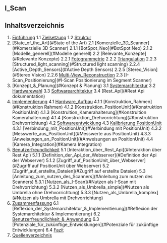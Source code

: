 ## I_Scan
## Inhaltsverzeichnis

1. [Einführung](#Einführung)
    1.1 [Zielsetzung](#Zielsetzung)
    1.2 [Struktur](#Struktur)
2. [State_of_the_Art](#State of the Art)
    2.1 [Komerzielle_3D_Scanner](#Komerzielle 3D Scanner)
        2.1.1 [BotSpot_Neo](#BotSpot Neo)
        2.1.2 [Modelle_generell](#Modelle generell)
    2.2 [Relevante_Konzepte](#Relevante Konzepte)
        2.2.1 [Fotogrammetrie](#Fotogrammetrie)
        2.2.2 [Triangulation](#Triangulation)
        2.2.3 [Structured_light_scanning](#Structured light scanning)
        2.2.4 [Active_Depth_Sensors](#Active Depth Sensors)
        2.2.5 [Stereo_Vision](#Stereo Vision)
        2.2.6 [Multi-View_Reconstruction](#Multi-View_Reconstruction)
    2.3 [I-Scan_Positionierung](#I-Scan Positionierung im Segment Scanner)
3. [Konzept_&_Planung](#Konzept & Planung)
    3.1 [Systemarchitektur](#Systemarchitektur)
    3.2 [Hardwarewahl](#Hardwarewahl)
    3.3 [Softwarearchitektur](#Softwarearchitektur)
    3.4 [Rest_Api](#Rest Api dokumentation)
4. [Implementierung](#Implementierung)
    4.1 [Hardware_Aufbau](#Aufbau)
        4.1.1 [Konstruktion_Rahmen](#Konstruktion Rahmen)
        4.1.2 [Konstruktion_PositionUnit](#Konstruktion PositionUnit)
        4.1.3 [Konstrultion_Kamerahalterung](#Konstrultion Kamerahalterung)
        4.1.4 [Konstruktion_Drehvorrichtung](#Konstruktion Drehvorrichtung)
    4.2 [Softwareentwicklung](#Software)
    4.3 [Kalibrierung PositionUnit](#PositionUnit)
        4.3.1 [Verbindung_mit_PositionUnit](#Verbindung mit PositionUnit)
        4.3.2 [Messwerte_aus_PositionUnit](#Messwerte aus PositionUnit)
        4.3.3 [Anweisungen_an_PositionUnit](#Anweisungen an PositionUnit)
    4.4 [Kamera_Integration](#Kamera Integration)
5. [Benutzerfreundlichkeit](#Benutzerfreundlichkeit)
    5.1 [Interaktion_über_Rest_Api](#Interaktion über Rest Api)
        5.1.1 [Definition_der_Api_der_Webserver](#Definition der Api der Webserver)
        5.1.2 [Zugriff_auf_PositionUnit_über_Webserver](#Zugriff auf PositionUnit über Webserver)
    5.2 [Zugriff_auf_erstellte_Dateien](#Zugriff auf erstellte Dateien)
    5.3 [Anleitung_zum_nutzen_des_Scanners](#Anleitung zum nutzen des Scanners)
        5.3.1 [Nutzen_als_I-Scan](#Nutzen als I-Scan mit Drehvorrichtung)
        5.3.2 [Nutzen_als_Umbrella_simple](#Nutzen als Umbrella ohne Drehvorrichtung)
        5.3.3 [Nutzen_als_Umbrella_komplex](#Nutzen als Umbrella mit Drehvorrichtung)
6. [Zusammenfassung](#Zusammenfassung)
    6.1 [Reflexion_der_Systemarchitektur_&_Implementierung](#Reflexion der Systemarchitektur & Implementierung)
    6.2 [Benutzerfreundlichkeit_&_Anwendung](#Benutzerfreundlichkeit_&_Anwendung)
    6.3 [Potenziale_für_zukünftige_Entwicklungen](#Potenziale für zukünftige Entwicklungen)
    6.4 [Fazit](#Fazit)
7. [Quellenverzeichnis](#Quellenverzeichnis)